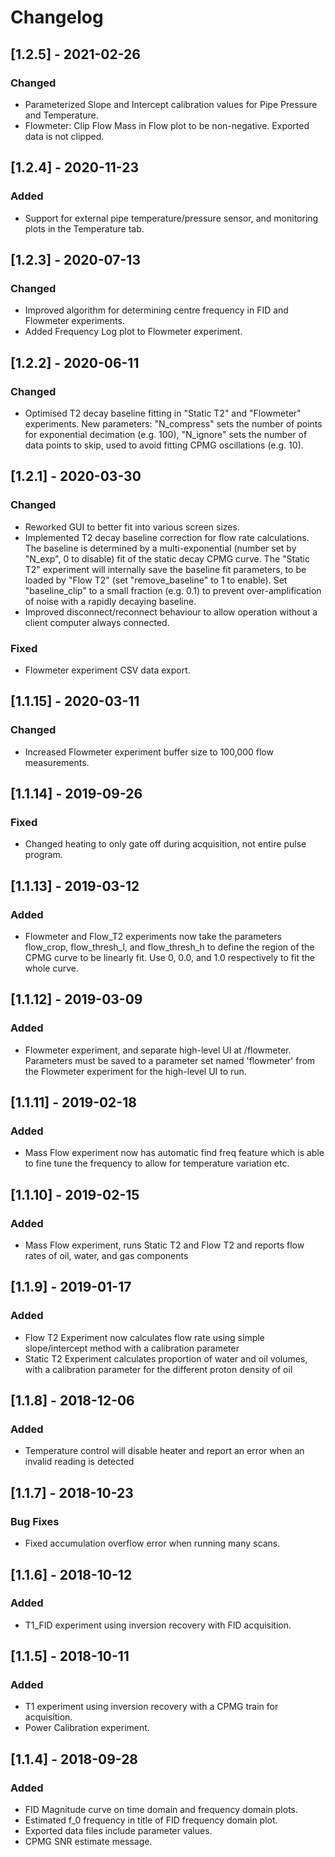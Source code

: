 # Changelog

## [1.2.5] - 2021-02-26
### Changed
- Parameterized Slope and Intercept calibration values for Pipe Pressure and Temperature.
- Flowmeter: Clip Flow Mass in Flow plot to be non-negative. Exported data is not clipped.

## [1.2.4] - 2020-11-23
### Added
- Support for external pipe temperature/pressure sensor, and monitoring plots in the Temperature tab.

## [1.2.3] - 2020-07-13
### Changed
- Improved algorithm for determining centre frequency in FID and Flowmeter experiments.
- Added Frequency Log plot to Flowmeter experiment.

## [1.2.2] - 2020-06-11
### Changed
- Optimised T2 decay baseline fitting in "Static T2" and "Flowmeter" experiments. New parameters:
"N\_compress" sets the number of points for exponential decimation (e.g. 100),
"N\_ignore" sets the number of data points to skip, used to avoid fitting CPMG oscillations (e.g. 10).

## [1.2.1] - 2020-03-30
### Changed
- Reworked GUI to better fit into various screen sizes.
- Implemented T2 decay baseline correction for flow rate calculations.
The baseline is determined by a multi-exponential (number set by "N\_exp", 0 to disable) fit of the static decay CPMG curve.
The "Static T2" experiment will internally save the baseline fit parameters, to be loaded by "Flow T2" (set "remove\_baseline" to 1 to enable).
Set "baseline\_clip" to a small fraction (e.g. 0.1) to prevent over-amplification of noise with a rapidly decaying baseline.
- Improved disconnect/reconnect behaviour to allow operation without a client computer always connected.

### Fixed
- Flowmeter experiment CSV data export.

## [1.1.15] - 2020-03-11
### Changed
- Increased Flowmeter experiment buffer size to 100,000 flow measurements.

## [1.1.14] - 2019-09-26
### Fixed
- Changed heating to only gate off during acquisition, not entire pulse program.

## [1.1.13] - 2019-03-12
### Added
- Flowmeter and Flow\_T2 experiments now take the parameters flow\_crop,
  flow\_thresh\_l, and flow\_thresh\_h to define the region of the CPMG curve
  to be linearly fit. Use 0, 0.0, and 1.0 respectively to fit the whole curve.


## [1.1.12] - 2019-03-09
### Added
- Flowmeter experiment, and separate high-level UI at /flowmeter.
  Parameters must be saved to a parameter set named 'flowmeter' from the
  Flowmeter experiment for the high-level UI to run.

## [1.1.11] - 2019-02-18
### Added
- Mass Flow experiment now has automatic find freq feature which is
  able to fine tune the frequency to allow for temperature variation etc.

## [1.1.10] - 2019-02-15
### Added
- Mass Flow experiment, runs Static T2 and Flow T2
  and reports flow rates of oil, water, and gas components

## [1.1.9] - 2019-01-17
### Added
- Flow T2 Experiment now calculates flow rate using simple slope/intercept
  method with a calibration parameter
- Static T2 Experiment calculates proportion of water and oil volumes, with a
  calibration parameter for the different proton density of oil

## [1.1.8] - 2018-12-06
### Added
- Temperature control will disable heater and report an error when an invalid
reading is detected

## [1.1.7] - 2018-10-23
### Bug Fixes
- Fixed accumulation overflow error when running many scans.

## [1.1.6] - 2018-10-12
### Added
- T1\_FID experiment using inversion recovery with FID acquisition.

## [1.1.5] - 2018-10-11
### Added
- T1 experiment using inversion recovery with a CPMG train for acquisition.
- Power Calibration experiment.

## [1.1.4] - 2018-09-28
### Added
- FID Magnitude curve on time domain and frequency domain plots.
- Estimated f\_0 frequency in title of FID frequency domain plot.
- Exported data files include parameter values.
- CPMG SNR estimate message.
